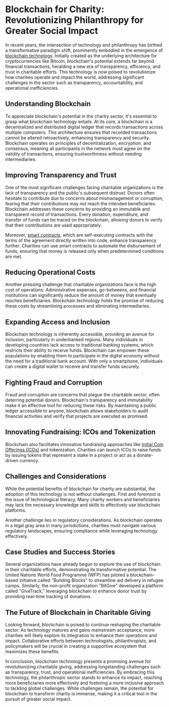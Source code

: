 # Blockchain for Charity: Revolutionizing Philanthropy for Greater Social Impact

In recent years, the intersection of technology and philanthropy has birthed a transformative paradigm shift, prominently embodied in the emergence of [blockchain technology](https://en.wikipedia.org/wiki/Blockchain). Initially created as the underlying architecture for cryptocurrencies like Bitcoin, blockchain's potential extends far beyond financial transactions, heralding a new era of transparency, efficiency, and trust in charitable efforts. This technology is now poised to revolutionize how charities operate and impact the world, addressing significant challenges in the sector such as transparency, accountability, and operational inefficiencies.

## Understanding Blockchain

To appreciate blockchain's potential in the charity sector, it's essential to grasp what blockchain technology entails. At its core, a blockchain is a decentralized and distributed digital ledger that records transactions across multiple computers. This architecture ensures that recorded transactions cannot be altered retroactively, enhancing transparency and security. Blockchain operates on principles of decentralization, encryption, and consensus, meaning all participants in the network must agree on the validity of transactions, ensuring trustworthiness without needing intermediaries.

## Improving Transparency and Trust

One of the most significant challenges facing charitable organizations is the lack of transparency and the public's subsequent distrust. Donors often hesitate to contribute due to concerns about mismanagement or corruption, fearing that their contributions may not reach the intended beneficiaries. Blockchain addresses these concerns by providing an immutable and transparent record of transactions. Every donation, expenditure, and transfer of funds can be traced on the blockchain, allowing donors to verify that their contributions are used appropriately.

Moreover, [smart contracts](https://en.wikipedia.org/wiki/Smart_contract), which are self-executing contracts with the terms of the agreement directly written into code, enhance transparency further. Charities can use smart contracts to automate the disbursement of funds, ensuring that money is released only when predetermined conditions are met.

## Reducing Operational Costs

Another pressing challenge that charitable organizations face is the high cost of operations. Administrative expenses, go-betweens, and financial institutions can significantly reduce the amount of money that eventually reaches beneficiaries. Blockchain technology holds the promise of reducing these costs by streamlining processes and eliminating intermediaries.

## Expanding Access and Inclusion

Blockchain technology is inherently accessible, providing an avenue for inclusion, particularly in underbanked regions. Many individuals in developing countries lack access to traditional banking systems, which restricts their ability to receive funds. Blockchain can empower these populations by enabling them to participate in the digital economy without the need for a traditional bank account. With only a smartphone, individuals can create a digital wallet to receive and transfer funds securely.

## Fighting Fraud and Corruption

Fraud and corruption are concerns that plague the charitable sector, often deterring potential donors. Blockchain's transparency and immutability make it an effective tool for reducing these risks. By maintaining a public ledger accessible to anyone, blockchain allows stakeholders to audit financial activities and verify that projects are executed as promised.

## Innovating Fundraising: ICOs and Tokenization

Blockchain also facilitates innovative fundraising approaches like [Initial Coin Offerings (ICOs)](https://en.wikipedia.org/wiki/Initial_coin_offering) and tokenization. Charities can launch ICOs to raise funds by issuing tokens that represent a stake in a project or act as a donate-driven currency.

## Challenges and Considerations

While the potential benefits of blockchain for charity are substantial, the adoption of this technology is not without challenges. First and foremost is the issue of technological literacy. Many charity workers and beneficiaries may lack the necessary knowledge and skills to effectively use blockchain platforms.

Another challenge lies in regulatory considerations. As blockchain operates in a legal gray area in many jurisdictions, charities must navigate various regulatory landscapes, ensuring compliance while leveraging technology effectively.

## Case Studies and Success Stories

Several organizations have already begun to explore the use of blockchain in their charitable efforts, demonstrating its transformative potential. The United Nations World Food Programme (WFP) has piloted a blockchain-based initiative called "Building Blocks" to streamline aid delivery in refugee camps. Similarly, the non-profit organization "BitGive" developed a platform called "GiveTrack," leveraging blockchain to enhance donor trust by providing real-time tracking of donations.

## The Future of Blockchain in Charitable Giving

Looking forward, blockchain is poised to continue reshaping the charitable sector. As technology matures and gains mainstream acceptance, more charities will likely explore its integration to enhance their operations and impact. Collaborative efforts between technologists, philanthropists, and policymakers will be crucial in creating a supportive ecosystem that maximizes these benefits.

In conclusion, blockchain technology presents a promising avenue for revolutionizing charitable giving, addressing longstanding challenges such as transparency, trust, and operational inefficiencies. By embracing this technology, the philanthropic sector stands to enhance its impact, reaching more beneficiaries more effectively and fostering a more inclusive approach to tackling global challenges. While challenges remain, the potential for blockchain to transform charity is immense, making it a critical tool in the pursuit of greater social impact.